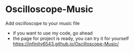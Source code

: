 # Oscilloscope-Music
Add oscilloscope to your music file


* if you want to use my code, go ahead
* the page for project is ready, you can try it for yourself
https://infinity6543.github.io/Oscilloscope-Music/
